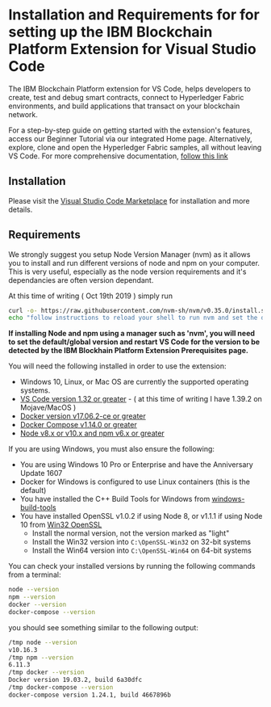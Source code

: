 # Installation and Requirements for for setting up the IBM Blockchain Platform Extension for Visual Studio Code


The IBM Blockchain Platform extension for VS Code, helps developers to create, test and debug smart contracts, connect to Hyperledger Fabric environments, and build applications that transact on your blockchain network.

For a step-by-step guide on getting started with the extension's features, access 
our Beginner Tutorial via our integrated Home page. Alternatively, explore, clone and open the Hyperledger Fabric samples, all without leaving VS Code. For more comprehensive documentation, [follow this link](https://cloud.ibm.com/docs/services/blockchain/howto?topic=blockchain-develop-vscode)



## Installation

Please visit the [Visual Studio Code Marketplace](https://marketplace.visualstudio.com/items?itemName=IBMBlockchain.ibm-blockchain-platform) for installation and more details.

## Requirements

We strongly suggest you setup Node Version Manager (nvm) as it allows you to install and run different versions of node and npm on your computer.  This is very useful, especially as the node version requirements and it's dependancies are often version dependant.

At this time of writing ( Oct 19th 2019 ) simply run

``` sh
curl -o- https://raw.githubusercontent.com/nvm-sh/nvm/v0.35.0/install.sh | bash
echo "follow instructions to reload your shell to run nvm and set the default version"
```

**If installing Node and npm using a manager such as 'nvm', you will need to set the default/global version and restart VS Code for the version to be detected by the IBM Blockhain Platform Extension Prerequisites page.**


You will need the following installed in order to use the extension:
- Windows 10, Linux, or Mac OS are currently the supported operating systems.
- [VS Code version 1.32 or greater](https://code.visualstudio.com) - ( at this time of writing I have 1.39.2 on Mojave/MacOS )
- [Docker version v17.06.2-ce or greater](https://www.docker.com/get-docker)
- [Docker Compose v1.14.0 or greater](https://docs.docker.com/compose/install/)
- [Node v8.x or v10.x and npm v6.x or greater](https://nodejs.org/en/download/)


If you are using Windows, you must also ensure the following:
- You are using Windows 10 Pro or Enterprise and have the Anniversary Update 1607
- Docker for Windows is configured to use Linux containers (this is the default)
- You have installed the C++ Build Tools for Windows from [windows-build-tools](https://github.com/felixrieseberg/windows-build-tools#windows-build-tools)
- You have installed OpenSSL v1.0.2 if using Node 8, or v1.1.1 if using Node 10 from [Win32 OpenSSL](http://slproweb.com/products/Win32OpenSSL.html)
  - Install the normal version, not the version marked as "light"
  - Install the Win32 version into `C:\OpenSSL-Win32` on 32-bit systems
  - Install the Win64 version into `C:\OpenSSL-Win64` on 64-bit systems

You can check your installed versions by running the following commands from a terminal:
```sh
node --version
npm --version
docker --version
docker-compose --version
```

you should see something similar to the following output:

``` sh
/tmp node --version
v10.16.3
/tmp npm --version
6.11.3
/tmp docker --version
Docker version 19.03.2, build 6a30dfc
/tmp docker-compose --version
docker-compose version 1.24.1, build 4667896b
```


